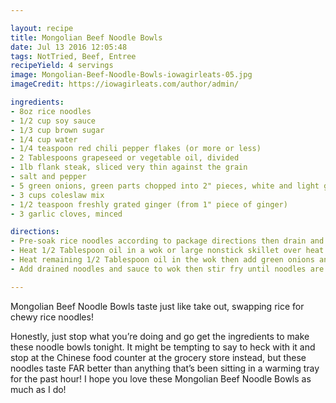 ```yaml
---

layout: recipe
title: Mongolian Beef Noodle Bowls
date: Jul 13 2016 12:05:48
tags: NotTried, Beef, Entree
recipeYield: 4 servings
image: Mongolian-Beef-Noodle-Bowls-iowagirleats-05.jpg
imageCredit: https://iowagirleats.com/author/admin/

ingredients:
- 8oz rice noodles
- 1/2 cup soy sauce
- 1/3 cup brown sugar
- 1/4 cup water
- 1/4 teaspoon red chili pepper flakes (or more or less)
- 2 Tablespoons grapeseed or vegetable oil, divided
- 1lb flank steak, sliced very thin against the grain
- salt and pepper
- 5 green onions, green parts chopped into 2" pieces, white and light green parts into 1/2" pieces
- 3 cups coleslaw mix
- 1/2 teaspoon freshly grated ginger (from 1" piece of ginger)
- 3 garlic cloves, minced

directions:
- Pre-soak rice noodles according to package directions then drain and set aside. Meanwhile, in a small bowl whisk together tamari or soy sauce, brown sugar, water, and red chili pepper flakes then set aside.
- Heat 1/2 Tablespoon oil in a wok or large nonstick skillet over heat that's just a touch below high. Make sure oil is very hot before adding 1/3 of the beef in an even layer in the bottom of the wok. (If oil is not hot enough or you overcrowd the wok, the beef will steam vs sear.) Season lightly with salt and pepper then allow beef to form a crust on the bottom before flipping and stir frying until just barely cooked through. Remove beef to a plate then repeat with remaining beef, using 1/2 Tablespoon oil to stir fry each batch, and then set the plate aside.
- Heat remaining 1/2 Tablespoon oil in the wok then add green onions and coleslaw mix, season lightly with salt, and then stir fry until coleslaw begins to wilt, 1-2 minutes. Add ginger and garlic then stir fry for another 30 seconds.
- Add drained noodles and sauce to wok then stir fry until noodles are tender, 3-4 minutes. Remove wok from heat then add beef and toss until warmed through, and then serve.

---
```


Mongolian Beef Noodle Bowls taste just like take out, swapping rice for chewy rice noodles!

Honestly, just stop what you’re doing and go get the ingredients to make these noodle bowls tonight. It might be tempting to say to heck with it and stop at the Chinese food counter at the grocery store instead, but these noodles taste FAR better than anything that’s been sitting in a warming tray for the past hour! I hope you love these Mongolian Beef Noodle Bowls as much as I do!

